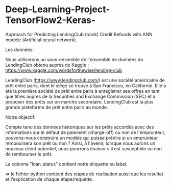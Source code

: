 # Deep-Learning-Project-TensorFlow2-Keras-
Approach for Predicting  LendingClub (bank) Credit Refunds with ANN modele (Artificial neural network).

Les données:

Nous utiliserons un sous-ensemble de l'ensemble de données du LendingClub obtenu auprès de Kaggle : https://www.kaggle.com/wordsforthewise/lending-club

LendingClub (https://www.lendingclub.com/) est une société américaine de prêt entre pairs, dont le siège se trouve à San Francisco, en Californie. Elle a été la première société de prêt entre pairs à enregistrer ses offres en tant que titres auprès de la Securities and Exchange Commission (SEC) et à proposer des prêts sur un marché secondaire. LendingClub est la plus grande plateforme de prêt entre pairs au monde.

Notre objectif:

Compte tenu des données historiques sur les prêts accordés avec des informations sur le défaut de paiement (charge-off) ou non de l'emprunteur, pouvons-nous construire un modèle qui puisse prédire si un emprunteur remboursera son prêt ou non ? Ainsi, à l'avenir, lorsque nous aurons un nouveau client potentiel, nous pourrons évaluer s'il est susceptible ou non de rembourser le prêt.

La colonne "loan_status" contient notre étiquette ou label.

=> le fichier python contient des etapes de realisation aussi que les resultat et l'explication de chaque étape/requette.
